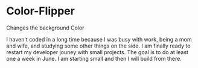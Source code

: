 # Color-Flipper
Changes the background Color

I haven't coded in a long time because I was busy with work, being a mom and wife, and studying some other things on the side. I am finally ready to restart my developer jouney with small projects. The goal is to do at least one a week in June. I am starting small and then I will build from there. 
